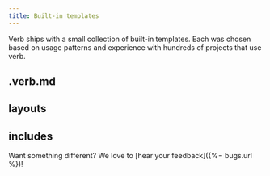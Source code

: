 ```yaml
---
title: Built-in templates
---
```


<!-- todo: generate templates lists from actual templates -->

Verb ships with a small collection of built-in templates. Each was chosen based on usage patterns and experience with hundreds of projects that use verb. 

## .verb.md


## layouts


## includes


Want something different? We love to [hear your feedback]({%= bugs.url %})!
